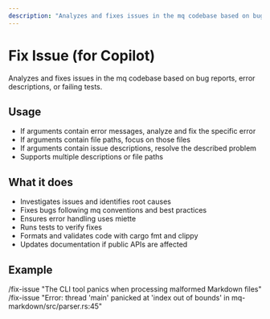 ```yaml
---
description: "Analyzes and fixes issues in the mq codebase based on bug reports or error descriptions."
---
```


# Fix Issue (for Copilot)

Analyzes and fixes issues in the mq codebase based on bug reports, error descriptions, or failing tests.

## Usage

- If arguments contain error messages, analyze and fix the specific error
- If arguments contain file paths, focus on those files
- If arguments contain issue descriptions, resolve the described problem
- Supports multiple descriptions or file paths

## What it does

- Investigates issues and identifies root causes
- Fixes bugs following mq conventions and best practices
- Ensures error handling uses miette
- Runs tests to verify fixes
- Formats and validates code with cargo fmt and clippy
- Updates documentation if public APIs are affected

## Example

/fix-issue "The CLI tool panics when processing malformed Markdown files"
/fix-issue "Error: thread 'main' panicked at 'index out of bounds' in mq-markdown/src/parser.rs:45"
